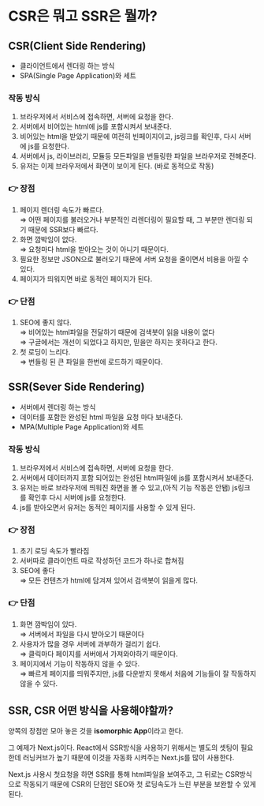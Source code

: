 # CSR은 뭐고 SSR은 뭘까?

## CSR(Client Side Rendering)

- 클라이언트에서 렌더링 하는 방식
- SPA(Single Page Application)와 세트

### 작동 방식

1.  브라우저에서 서비스에 접속하면, 서버에 요청을 한다.
2.  서버에서 비어있는 html에 js를 포함시켜서 보내준다.
3.  비어있는 html을 받았기 때문에 여전히 빈페이지이고, js링크를 확인후, 다시 서버에 js를 요청한다.
4.  서버에서 js, 라이브러리, 모듈등 모든파일을 번들링한 파일을 브라우저로 전해준다.
5.  유저는 이제 브라우저에서 화면이 보이게 된다. (바로 동적으로 작동)

### 👉 장점

1.  페이지 렌더링 속도가 빠르다.  
    ⇒ 어떤 페이지를 불러오거나 부분적인 리렌더링이 필요할 때, 그 부분만 렌더링 되기 때문에 SSR보다 빠르다.
2.  화면 깜박임이 없다.  
    ⇒ 요청마다 html을 받아오는 것이 아니기 때문이다.
3.  필요한 정보만 JSON으로 불러오기 때문에 서버 요청을 줄이면서 비용을 아낄 수 있다.
4.  페이지가 띄워지면 바로 동적인 페이지가 된다.

### 👉 단점

1.  SEO에 좋지 않다.  
    ⇒ 비어있는 html파일을 전달하기 때문에 검색봇이 읽을 내용이 없다  
    ⇒ 구글에서는 개선이 되었다고 하지만, 믿을만 하지는 못하다고 한다.
2.  첫 로딩이 느리다.  
    ⇒ 번들링 된 큰 파일을 한번에 로드하기 때문이다.

## SSR(Sever Side Rendering)

- 서버에서 렌더링 하는 방식
- 데이터를 포함한 완성된 html 파일을 요청 마다 보내준다.
- MPA(Multiple Page Application)와 세트

### 작동 방식

1.  브라우저에서 서비스에 접속하면, 서버에 요청을 한다.
2.  서버에서 데이터까지 포함 되어있는 완성된 html파일에 js를 포함시켜서 보내준다.
3.  유저는 바로 브라우저에 띄워진 화면을 볼 수 있고,(아직 기능 작동은 안됌) js링크를 확인후 다시 서버에 js를 요청한다.
4.  js를 받아오면서 유저는 동적인 페이지를 사용할 수 있게 된다.

### 👉 장점

1.  초기 로딩 속도가 빨라짐
2.  서버따로 클라이언트 따로 작성하던 코드가 하나로 합쳐짐
3.  SEO에 좋다  
    ⇒ 모든 컨텐츠가 html에 담겨져 있어서 검색봇이 읽을게 많다.

### 👉 단점

1.  화면 깜박임이 있다.  
    ⇒ 서버에서 파일을 다시 받아오기 때문이다
2.  사용자가 많을 경우 서버에 과부하가 걸리기 쉽다.  
    ⇒ 클릭마다 페이지를 서버에서 가져와야하기 때문이다.
3.  페이지에서 기능이 작동하지 않을 수 있다.  
    ⇒ 빠르게 페이지를 띄워주지만, js를 다운받지 못해서 처음에 기능들이 잘 작동하지 않을 수 있다.

## SSR, CSR 어떤 방식을 사용해야할까?

양쪽의 장점만 모아 놓은 것을 **isomorphic App**이라고 한다.

그 예제가 Next.js이다. React에서 SSR방식을 사용하기 위해서는 별도의 셋팅이 필요한데 러닝커브가 높기 때문에 이것을 자동화 시켜주는 Next.js를 많이 사용한다.

Next.js 사용시 첫요청을 하면 SSR를 통해 html파일을 보여주고, 그 뒤로는 CSR방식으로 작동되기 때문에 CSR의 단점인 SEO와 첫 로딩속도가 느린 부분을 보완할 수 있게 된다.
